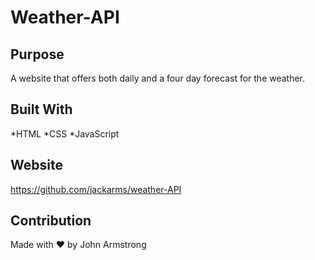 # Weather-API

## Purpose
A website that offers both daily and a four day forecast for the weather.

## Built With
*HTML
*CSS
*JavaScript

## Website
https://github.com/jackarms/weather-API

## Contribution
Made with ❤️ by John Armstrong 

